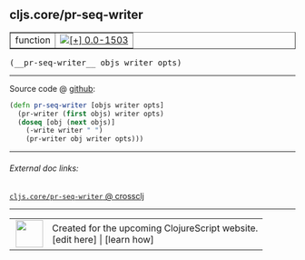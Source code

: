 ## cljs.core/pr-seq-writer



 <table border="1">
<tr>
<td>function</td>
<td><a href="https://github.com/cljsinfo/cljs-api-docs/tree/0.0-1503"><img valign="middle" alt="[+] 0.0-1503" title="Added in 0.0-1503" src="https://img.shields.io/badge/+-0.0--1503-lightgrey.svg"></a> </td>
</tr>
</table>


 <samp>
(__pr-seq-writer__ objs writer opts)<br>
</samp>

---







Source code @ [github](https://github.com/clojure/clojurescript/blob/r3269/src/main/cljs/cljs/core.cljs#L8569-L8573):

```clj
(defn pr-seq-writer [objs writer opts]
  (pr-writer (first objs) writer opts)
  (doseq [obj (next objs)]
    (-write writer " ")
    (pr-writer obj writer opts)))
```

<!--
Repo - tag - source tree - lines:

 <pre>
clojurescript @ r3269
└── src
    └── main
        └── cljs
            └── cljs
                └── <ins>[core.cljs:8569-8573](https://github.com/clojure/clojurescript/blob/r3269/src/main/cljs/cljs/core.cljs#L8569-L8573)</ins>
</pre>

-->

---



###### External doc links:

[`cljs.core/pr-seq-writer` @ crossclj](http://crossclj.info/fun/cljs.core.cljs/pr-seq-writer.html)<br>

---

 <table>
<tr><td>
<img valign="middle" align="right" width="48px" src="http://i.imgur.com/Hi20huC.png">
</td><td>
Created for the upcoming ClojureScript website.<br>
[edit here] | [learn how]
</td></tr></table>

[edit here]:https://github.com/cljsinfo/cljs-api-docs/blob/master/cljsdoc/cljs.core/pr-seq-writer.cljsdoc
[learn how]:https://github.com/cljsinfo/cljs-api-docs/wiki/cljsdoc-files

<!--

This information was too distracting to show to readers, but I'll leave it
commented here since it is helpful to:

- pretty-print the data used to generate this document
- and show how to retrieve that data



The API data for this symbol:

```clj
{:ns "cljs.core",
 :name "pr-seq-writer",
 :type "function",
 :signature ["[objs writer opts]"],
 :source {:code "(defn pr-seq-writer [objs writer opts]\n  (pr-writer (first objs) writer opts)\n  (doseq [obj (next objs)]\n    (-write writer \" \")\n    (pr-writer obj writer opts)))",
          :title "Source code",
          :repo "clojurescript",
          :tag "r3269",
          :filename "src/main/cljs/cljs/core.cljs",
          :lines [8569 8573]},
 :full-name "cljs.core/pr-seq-writer",
 :full-name-encode "cljs.core/pr-seq-writer",
 :history [["+" "0.0-1503"]]}

```

Retrieve the API data for this symbol:

```clj
;; from Clojure REPL
(require '[clojure.edn :as edn])
(-> (slurp "https://raw.githubusercontent.com/cljsinfo/cljs-api-docs/catalog/cljs-api.edn")
    (edn/read-string)
    (get-in [:symbols "cljs.core/pr-seq-writer"]))
```

-->
